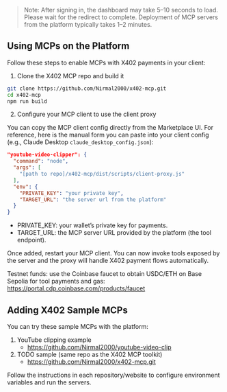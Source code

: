 > Note: After signing in, the dashboard may take 5–10 seconds to load. Please wait for the redirect to complete.
> Deployment of MCP servers from the platform typically takes 1–2 minutes.

## Using MCPs on the Platform

Follow these steps to enable MCPs with X402 payments in your client:

1) Clone the X402 MCP repo and build it

```bash
git clone https://github.com/Nirmal2000/x402-mcp.git
cd x402-mcp
npm run build
```

2) Configure your MCP client to use the client proxy

You can copy the MCP client config directly from the Marketplace UI. For reference, here is the manual form you can paste into your client config (e.g., Claude Desktop `claude_desktop_config.json`):

```json
"youtube-video-clipper": {
  "command": "node",
  "args": [
    "[path to repo]/x402-mcp/dist/scripts/client-proxy.js"
  ],
  "env": {
    "PRIVATE_KEY": "your private key",
    "TARGET_URL": "the server url from the platform"
  }
}
```

- PRIVATE_KEY: your wallet’s private key for payments.
- TARGET_URL: the MCP server URL provided by the platform (the tool endpoint).

Once added, restart your MCP client. You can now invoke tools exposed by the server and the proxy will handle X402 payment flows automatically.

Testnet funds: use the Coinbase faucet to obtain USDC/ETH on Base Sepolia for tool payments and gas:
https://portal.cdp.coinbase.com/products/faucet

## Adding X402 Sample MCPs

You can try these sample MCPs with the platform:

1. YouTube clipping example
   - https://github.com/Nirmal2000/youtube-video-clip
2. TODO sample (same repo as the X402 MCP toolkit)
   - https://github.com/Nirmal2000/x402-mcp.git

Follow the instructions in each repository/website to configure environment variables and run the servers.
